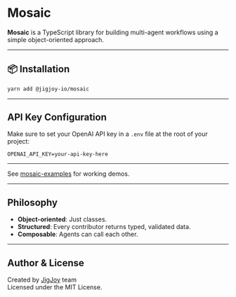 # Mosaic

**Mosaic** is a TypeScript library for building multi-agent workflows using a simple object-oriented approach.

---

## 📦 Installation

```bash
yarn add @jigjoy-io/mosaic
```
---

## API Key Configuration

Make sure to set your OpenAI API key in a `.env` file at the root of your project:

```env
OPENAI_API_KEY=your-api-key-here
```
---
See [mosaic-examples](https://github.com/Mijura/mosaic-examples) for working demos.

---

## Philosophy

- **Object-oriented**: Just classes.
- **Structured**: Every contributor returns typed, validated data.
- **Composable**: Agents can call each other.

---

## Author & License

Created by [JigJoy](https://jigjoy.io) team\
Licensed under the MIT License.
